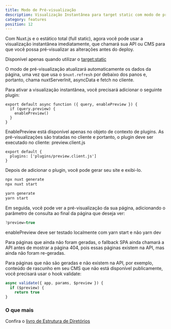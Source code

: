 ```yaml
---
title: Modo de Pré-visualização
description: Visualização Instantânea para target static com modo de pré-visualização
category: features
position: 12
---
```


Com Nuxt.js e o estático total (full static), agora você pode usar a visualização instantânea imediatamente, que chamará sua API ou CMS para que você possa pré-visualizar as alterações antes do deploy.

<base-alert> Disponível apenas quando utilizar o [target:static](/guides/features/deployment-targets#static-hosting) </base-alert>

O modo de pré-visualização atualizará automaticamente os dados da página, uma vez que usa o `$nuxt.refresh` por debaixo dos panos e, portanto, chama nuxtServerInit, asyncData e fetch no cliente.

Para ativar a visualização instantânea, você precisará adicionar o seguinte plugin:

```js{}[plugins/preview.client.js]
export default async function ({ query, enablePreview }) {
  if (query.preview) {
    enablePreview()
  }
}
```

<base-alert>
EnablePreview está disponível apenas no objeto de contexto de plugins. As pré-visualizações são tratadas no cliente e
portanto, o plugin deve ser executado no cliente: preview.client.js
</base-alert>

```js{}[nuxt.config.js]
export default {
  plugins: ['plugins/preview.client.js']
}
```

Depois de adicionar o plugin, você pode gerar seu site e exibi-lo.

<code-group>
<code-block label="npx" active>

```bash
npx nuxt generate
npx nuxt start
```

</code-block>
<code-block label="Yarn" >

```bash
yarn generate
yarn start
```

  </code-block>
</code-group>

Em seguida, você pode ver a pré-visualização da sua página, adicionando o parâmetro de consulta ao final da página que deseja ver:

```js
?preview=true
```

<base-alert>
enablePreview deve ser testado localmente com yarn start e não yarn
dev
</base-alert>

Para páginas que ainda não foram geradas, o fallback SPA ainda chamará a API antes de mostrar a página 404, pois essas páginas existem na API, mas ainda não foram re-geradas.

Para páginas que não são geradas e não existem na API, por exemplo, conteúdo de rascunho em seu CMS que não está disponível publicamente, você precisará usar o hook validate:

```js
async validate({ app, params, $preview }) {
  if ($preview) {
    return true
}
```

### O que mais

<base-alert type="next">

Confira o [livro de Estrutura de Diretórios](/guides/directory-structure/nuxt)

</base-alert>
